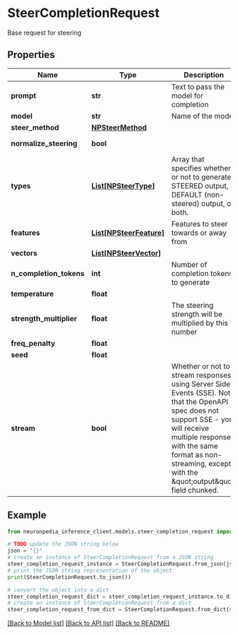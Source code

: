 # SteerCompletionRequest

Base request for steering

## Properties

Name | Type | Description | Notes
------------ | ------------- | ------------- | -------------
**prompt** | **str** | Text to pass the model for completion | 
**model** | **str** | Name of the model | 
**steer_method** | [**NPSteerMethod**](NPSteerMethod.md) |  | 
**normalize_steering** | **bool** |  | [default to False]
**types** | [**List[NPSteerType]**](NPSteerType.md) | Array that specifies whether or not to generate STEERED output, DEFAULT (non-steered) output, or both. | 
**features** | [**List[NPSteerFeature]**](NPSteerFeature.md) | Features to steer towards or away from | [optional] 
**vectors** | [**List[NPSteerVector]**](NPSteerVector.md) |  | [optional] 
**n_completion_tokens** | **int** | Number of completion tokens to generate | 
**temperature** | **float** |  | 
**strength_multiplier** | **float** | The steering strength will be multiplied by this number | 
**freq_penalty** | **float** |  | 
**seed** | **float** |  | 
**stream** | **bool** | Whether or not to stream responses using Server Side Events (SSE). Note that the OpenAPI spec does not support SSE - you will receive multiple responses with the same format as non-streaming, except with the \&quot;output\&quot; field chunked. | [optional] [default to False]

## Example

```python
from neuronpedia_inference_client.models.steer_completion_request import SteerCompletionRequest

# TODO update the JSON string below
json = "{}"
# create an instance of SteerCompletionRequest from a JSON string
steer_completion_request_instance = SteerCompletionRequest.from_json(json)
# print the JSON string representation of the object
print(SteerCompletionRequest.to_json())

# convert the object into a dict
steer_completion_request_dict = steer_completion_request_instance.to_dict()
# create an instance of SteerCompletionRequest from a dict
steer_completion_request_from_dict = SteerCompletionRequest.from_dict(steer_completion_request_dict)
```
[[Back to Model list]](../README.md#documentation-for-models) [[Back to API list]](../README.md#documentation-for-api-endpoints) [[Back to README]](../README.md)


